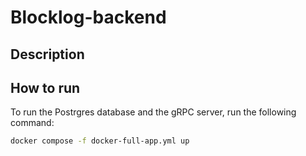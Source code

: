 # Blocklog-backend
## Description


## How to run

To run the Postrgres database and the gRPC server, run the following command:
```bash
docker compose -f docker-full-app.yml up
```